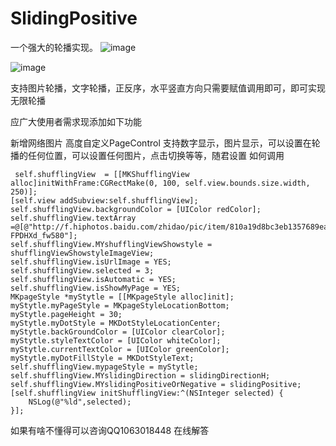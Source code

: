 # SlidingPositive
一个强大的轮播实现。
![image](https://github.com/yangxiniOS/SlidingPositive/blob/master/shufflingDemo/演示2.gif)

![image](https://github.com/yangxiniOS/SlidingPositive/blob/8d865fc0f785ae5d5ea82a6d5341e44a5849c23a/shufflingDemo/演示.gif)


支持图片轮播，文字轮播，正反序，水平竖直方向只需要赋值调用即可，即可实现无限轮播

应广大使用者需求现添加如下功能

新增网络图片
高度自定义PageControl  支持数字显示，图片显示，可以设置在轮播的任何位置，可以设置任何图片，点击切换等等，随君设置
如何调用

     self.shufflingView  = [[MKShufflingView alloc]initWithFrame:CGRectMake(0, 100, self.view.bounds.size.width, 250)];
    [self.view addSubview:self.shufflingView];
    self.shufflingView.backgroundColor = [UIColor redColor];
    self.shufflingView.textArray =@[@"http://f.hiphotos.baidu.com/zhidao/pic/item/810a19d8bc3eb1357689ea10a71ea8d3fc1f44ca.jpg",@"http://imgsrc.baidu.com/forum/w%3D580/sign=fcae01763b87e9504217f3642039531b/2f2eb9389b504fc29fccbeb0e4dde71191ef6df7.jpg",@"http://d.hiphotos.baidu.com/zhidao/pic/item/4ec2d5628535e5dd5c955af875c6a7efce1b6258.jpg",@"http://c.hiphotos.baidu.com/zhidao/pic/item/95eef01f3a292df59ac3846ebc315c6034a8734c.jpg",@"http://img.hb.aicdn.com/c6c4f5ebe51328518bdcad6dfe3ee6530ff75e1d132be-FPDHXd_fw580"];
    self.shufflingView.MYshufflingViewShowstyle = shufflingViewShowstyleImageView;
    self.shufflingView.isUrlImage = YES;
    self.shufflingView.selected = 3;
    self.shufflingView.isAutomatic = YES;
    self.shufflingView.isShowMyPage = YES;
    MKpageStyle *myStytle = [[MKpageStyle alloc]init];
    myStytle.myPageStyle = MKpageStyleLocationBottom;
    myStytle.pageHeight = 30;
    myStytle.myDotStyle = MKDotStyleLocationCenter;
    myStytle.backGroundColor = [UIColor clearColor];
    myStytle.styleTextColor = [UIColor whiteColor];
    myStytle.currentTextColor = [UIColor greenColor];
    myStytle.myDotFillStyle = MKDotStyleText;
    self.shufflingView.mypageStyle = myStytle;
    self.shufflingView.MYslidingDirection = slidingDirectionH;
    self.shufflingView.MYslidingPositiveOrNegative = slidingPositive;
    [self.shufflingView initShufflingView:^(NSInteger selected) {
        NSLog(@"%ld",selected);
    }];

如果有啥不懂得可以咨询QQ1063018448 在线解答
